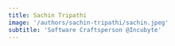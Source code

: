 ```yaml
---
title: Sachin Tripathi
image: '/authors/sachin-tripathi/sachin.jpeg'
subtitle: 'Software Craftsperson @Incubyte'
---
```

